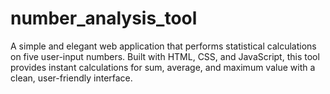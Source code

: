 # number_analysis_tool
A simple and elegant web application that performs statistical calculations on five user-input numbers. Built with HTML, CSS, and JavaScript, this tool provides instant calculations for sum, average, and maximum value with a clean, user-friendly interface.
